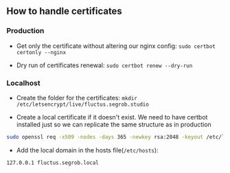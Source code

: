
## How to handle certificates

### Production

- Get only the certificate without altering our nginx config: `sudo certbot certonly --nginx`

- Dry run of certificates renewal: `sudo certbot renew --dry-run`

### Localhost 

- Create the folder for the certificates: `mkdir /etc/letsencrypt/live/fluctus.segrob.studio`

- Create a local certificate if it doesn't exist. We need to have certbot installed just so we can replicate the same structure as in production
```bash
sudo openssl req -x509 -nodes -days 365 -newkey rsa:2048 -keyout /etc/letsencrypt/live/fluctus.segrob.studio/privkey.pem -out /etc/letsencrypt/live/fluctus.segrob.studio/fullchain.pem
```

- Add the local domain in the hosts file(`/etc/hosts`): 

```
127.0.0.1 fluctus.segrob.local
```